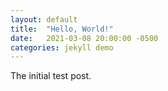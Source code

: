 ```yaml
---
layout: default
title:  "Hello, World!"
date:   2021-03-08 20:00:00 -0500
categories: jekyll demo
---
```


The initial test post.

